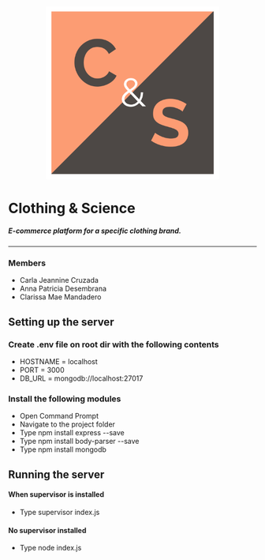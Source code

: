 <p align="center">
  <img src="public/images/logo.png" width="350" title="hover text">
</p>

# Clothing & Science
##### E-commerce platform for a specific clothing brand.
---

### Members 
* Carla Jeannine Cruzada
* Anna Patricia Desembrana
* Clarissa Mae Mandadero 

## Setting up the server
### Create .env file on root dir with the following contents
* HOSTNAME = localhost
* PORT = 3000
* DB_URL = mongodb://localhost:27017

### Install the following modules
* Open Command Prompt
* Navigate to the project folder
* Type npm install express --save
* Type npm install body-parser --save 
* Type npm install mongodb

## Running the server
#### When supervisor is installed
* Type supervisor index.js
#### No supervisor installed 
* Type node index.js


